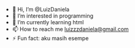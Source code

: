 - 👋 Hi, I’m @LuizDaniela
- 👀 I’m interested in programming
- 🌱 I’m currently learning html
- 📫 How to reach me luizzzdaniela@gmail.com
- ⚡ Fun fact: aku masih esempe

<!---
LuizDaniela/LuizDaniela is a ✨ special ✨ repository because its `README.md` (this file) appears on your GitHub profile.
You can click the Preview link to take a look at your changes.
--->
